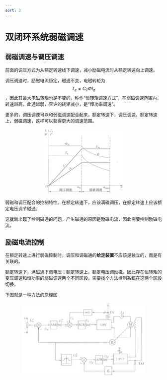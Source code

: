```yaml
---
sort: 3
---
```

# 双闭环系统弱磁调速

## 弱磁调速与调压调速

前面的调压方式为从额定转速线下调速，减小励磁电流时从额定转速向上调速。

调压调速时，励磁电流恒定，磁通不变，电磁转矩为$$ T_e = C_T \Phi I_d $$，因此其最大电磁转矩也是不变的，称作“恒转矩调速方式”，在弱磁调速范围内，转速越高，此通越弱，容许的转矩减小，是“恒功率调速”。

更多的，调压调速可以和弱磁调速配合起来，额定转速下，调压调速，额定转速上，弱磁调速，这样可以获得更大的调速范围。

<center>
    <img src="./images/配合调速.jpg" width=260>
</center>

弱磁和调压配合的控制特性。在额定转速下，应该满磁调压，在额定转速上应该额定电压调节磁通。

这就新出现了控制磁通的问题，产生磁通的原因是励磁电流，因此需要控制励磁电流。

## 励磁电流控制

在额定转速上进行弱磁控制时，调压和调磁通的**给定装置**不应该是独立的，而是有关联的。

额定转速下，满磁通下调电压；额定转速上，额定电压调励磁。因此存在恒转矩的变压调速和恒功率的弱磁调速两个不同区段，需要找个方法控制系统在这两个区段切换。

下图就是一种方法的原理图

<center>
    <img src="./images/弱磁调压配合.jpg" width=400 />
</center>









